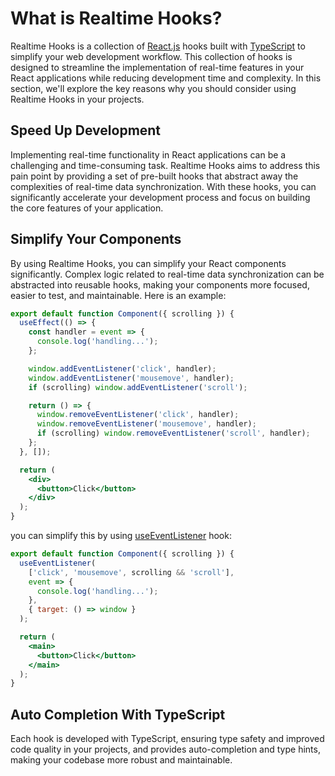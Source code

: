 # What is Realtime Hooks?

Realtime Hooks is a collection of [React.js](https://react.dev) hooks built with [TypeScript](https://www.typescriptlang.org) to simplify your web development workflow. This collection of hooks is designed to streamline the implementation of real-time features in your React applications while reducing development time and complexity. In this section, we'll explore the key reasons why you should consider using Realtime Hooks in your projects.

## Speed Up Development

Implementing real-time functionality in React applications can be a challenging and time-consuming task. Realtime Hooks aims to address this pain point by providing a set of pre-built hooks that abstract away the complexities of real-time data synchronization. With these hooks, you can significantly accelerate your development process and focus on building the core features of your application.

## Simplify Your Components

By using Realtime Hooks, you can simplify your React components significantly. Complex logic related to real-time data synchronization can be abstracted into reusable hooks, making your components more focused, easier to test, and maintainable. Here is an example:

```jsx
export default function Component({ scrolling }) {
  useEffect(() => {
    const handler = event => {
      console.log('handling...');
    };

    window.addEventListener('click', handler);
    window.addEventListener('mousemove', handler);
    if (scrolling) window.addEventListener('scroll');

    return () => {
      window.removeEventListener('click', handler);
      window.removeEventListener('mousemove', handler);
      if (scrolling) window.removeEventListener('scroll', handler);
    };
  }, []);

  return (
    <div>
      <button>Click</button>
    </div>
  );
}
```

you can simplify this by using [useEventListener](./useEventListener) hook:

```jsx
export default function Component({ scrolling }) {
  useEventListener(
    ['click', 'mousemove', scrolling && 'scroll'],
    event => {
      console.log('handling...');
    },
    { target: () => window }
  );

  return (
    <main>
      <button>Click</button>
    </main>
  );
}
```

## Auto Completion With TypeScript

Each hook is developed with TypeScript, ensuring type safety and improved code quality in your projects, and provides auto-completion and type hints, making your codebase more robust and maintainable.
